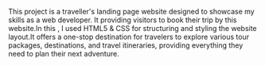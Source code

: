 This project is a traveller's landing page website designed to showcase my skills as a web developer. It providing visitors to book their trip by this website.In this , I used HTML5 & CSS for structuring and styling the website layout.It offers a one-stop destination for travelers to explore various tour packages, destinations, and travel itineraries, providing everything they need to plan their next adventure.
